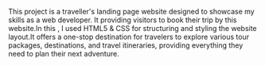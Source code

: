 This project is a traveller's landing page website designed to showcase my skills as a web developer. It providing visitors to book their trip by this website.In this , I used HTML5 & CSS for structuring and styling the website layout.It offers a one-stop destination for travelers to explore various tour packages, destinations, and travel itineraries, providing everything they need to plan their next adventure.
